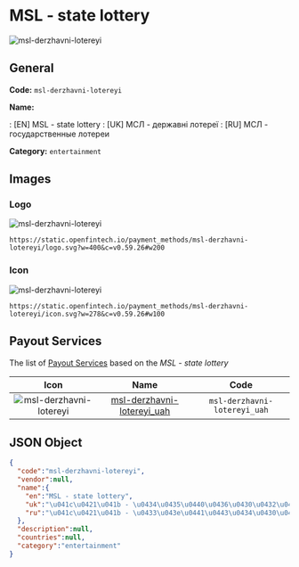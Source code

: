 
# MSL - state lottery 
![msl-derzhavni-lotereyi](https://static.openfintech.io/payment_methods/msl-derzhavni-lotereyi/logo.svg?w=400&c=v0.59.26#w200)  

## General 
**Code:** `msl-derzhavni-lotereyi` 
 
**Name:** 
 
:	[EN] MSL - state lottery 
:	[UK] МСЛ - державні лотереї 
:	[RU] МСЛ - государственные лотереи 
 
**Category:** `entertainment` 
 

## Images 

### Logo 
![msl-derzhavni-lotereyi](https://static.openfintech.io/payment_methods/msl-derzhavni-lotereyi/logo.svg?w=400&c=v0.59.26#w200)  

```
https://static.openfintech.io/payment_methods/msl-derzhavni-lotereyi/logo.svg?w=400&c=v0.59.26#w200
```  

### Icon 
![msl-derzhavni-lotereyi](https://static.openfintech.io/payment_methods/msl-derzhavni-lotereyi/icon.svg?w=278&c=v0.59.26#w100)  

```
https://static.openfintech.io/payment_methods/msl-derzhavni-lotereyi/icon.svg?w=278&c=v0.59.26#w100
```  

## Payout Services 
 
The list of [Payout Services](/payout-services/) based on the _MSL - state lottery_ 

|Icon|Name|Code| 
|:---:|:---:|:---:| 
|![msl-derzhavni-lotereyi](https://static.openfintech.io/payout_methods/msl-derzhavni-lotereyi/icon.svg?w=278&c=v0.59.26#w40) |[msl-derzhavni-lotereyi_uah](/payout-services/msl-derzhavni-lotereyi_uah/)|`msl-derzhavni-lotereyi_uah`| 
 

## JSON Object 

```json
{
  "code":"msl-derzhavni-lotereyi",
  "vendor":null,
  "name":{
    "en":"MSL - state lottery",
    "uk":"\u041c\u0421\u041b - \u0434\u0435\u0440\u0436\u0430\u0432\u043d\u0456 \u043b\u043e\u0442\u0435\u0440\u0435\u0457",
    "ru":"\u041c\u0421\u041b - \u0433\u043e\u0441\u0443\u0434\u0430\u0440\u0441\u0442\u0432\u0435\u043d\u043d\u044b\u0435 \u043b\u043e\u0442\u0435\u0440\u0435\u0438"
  },
  "description":null,
  "countries":null,
  "category":"entertainment"
}
```  
